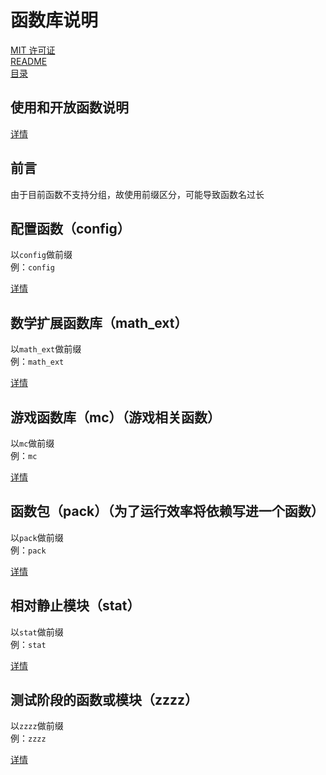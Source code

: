 # 函数库说明
[MIT 许可证](./LICENSE)  
[README](./README.md)  
[目录](./_目录.md)

## 使用和开放函数说明
[详情](./_使用和开放函数说明.md)

## 前言
由于目前函数不支持分组，故使用前缀区分，可能导致函数名过长  

## 配置函数（config）
以`config`做前缀  
例：`config`

[详情](./config__README.md)

## 数学扩展函数库（math_ext）
以`math_ext`做前缀  
例：`math_ext`

[详情](./math_ext__README.md)

## 游戏函数库（mc）（游戏相关函数）
以`mc`做前缀  
例：`mc`

[详情](./mc__README.md)

## 函数包（pack）（为了运行效率将依赖写进一个函数）
以`pack`做前缀  
例：`pack`

[详情](./pack__README.md)

## 相对静止模块（stat）
以`stat`做前缀  
例：`stat`

[详情](./stat__README.md)

## 测试阶段的函数或模块（zzzz）
以`zzzz`做前缀  
例：`zzzz`

[详情](./zzzz__README.md)
